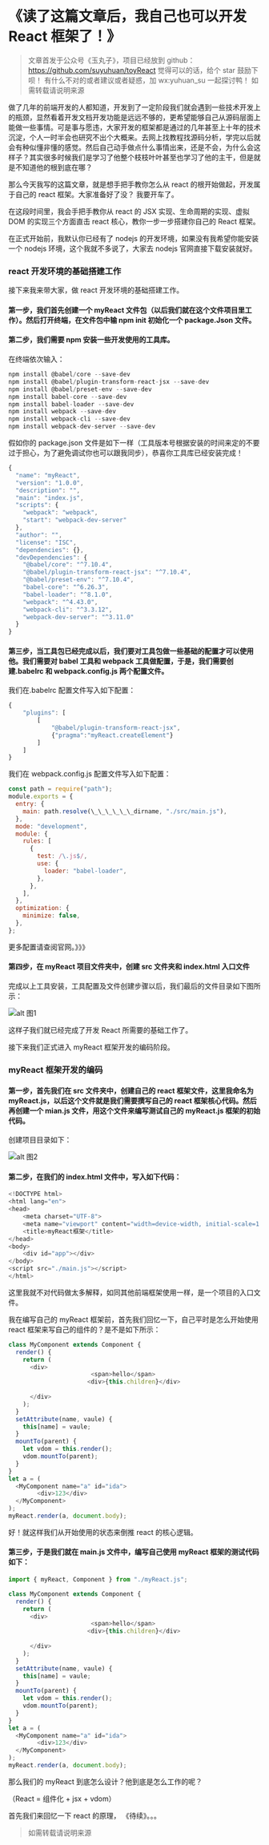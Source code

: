 # 《读了这篇文章后，我自己也可以开发 React 框架了！》

> 文章首发于公众号《玉丸子》，项目已经放到 github：https://github.com/suyuhuan/toyReact
> 觉得可以的话，给个 star 鼓励下呗！
> 有什么不对的或者建议或者疑惑，加 wx:yuhuan_su 一起探讨鸭！
> 如需转载请说明来源

做了几年的前端开发的人都知道，开发到了一定阶段我们就会遇到一些技术开发上的瓶颈，显然看着开发文档开发功能是远远不够的，更希望能够自己从源码层面上能做一些事情。可是事与愿违，大家开发的框架都是通过的几年甚至上十年的技术沉淀，个人一时半会也研究不出个大概来。去网上找教程找源码分析，学完以后就会有种似懂非懂的感觉。然后自己动手做点什么事情出来，还是不会，为什么会这样子？其实很多时候我们是学习了他整个枝枝叶叶甚至也学习了他的主干，但是就是不知道他的根到底在哪？

那么今天我写的这篇文章，就是想手把手教你怎么从 react 的根开始做起，开发属于自己的 react 框架。大家准备好了没？ 我要开车了。

在这段时间里，我会手把手教你从 react 的 JSX 实现、生命周期的实现、虚拟 DOM 的实现三个方面直击 react 核心，教你一步一步搭建你自己的 React 框架。

在正式开始前，我默认你已经有了 nodejs 的开发环境，如果没有我希望你能安装一个 nodejs 环境，这个我就不多说了，大家去 nodejs 官网直接下载安装就好。

### react 开发环境的基础搭建工作

接下来我来带大家，做 react 开发环境的基础搭建工作。

#### 第一步，我们首先创建一个 myReact 文件包（以后我们就在这个文件项目里工作）。然后打开终端，在文件包中输 npm init 初始化一个 package.Json 文件。

#### 第二步，我们需要 npm 安装一些开发使用的工具库。

在终端依次输入：

```js
npm install @babel/core --save-dev
npm install @babel/plugin-transform-react-jsx --save-dev
npm install @babel/preset-env --save-dev
npm install babel-core --save-dev
npm install babel-loader --save-dev
npm install webpack --save-dev
npm install webpack-cli --save-dev
npm install webpack-dev-server --save-dev
```

假如你的 package.json 文件是如下一样（工具版本号根据安装的时间来定的不要过于担心，为了避免调试你也可以跟我同步），恭喜你工具库已经安装完成！

```js
{
  "name": "myReact",
  "version": "1.0.0",
  "description": "",
  "main": "index.js",
  "scripts": {
    "webpack": "webpack",
    "start": "webpack-dev-server"
  },
  "author": "",
  "license": "ISC",
  "dependencies": {},
  "devDependencies": {
    "@babel/core": "^7.10.4",
    "@babel/plugin-transform-react-jsx": "^7.10.4",
    "@babel/preset-env": "^7.10.4",
    "babel-core": "^6.26.3",
    "babel-loader": "^8.1.0",
    "webpack": "^4.43.0",
    "webpack-cli": "^3.3.12",
    "webpack-dev-server": "^3.11.0"
  }
}
```

#### 第三步，当工具包已经完成以后，我们要对工具包做一些基础的配置才可以使用他。我们需要对 babel 工具和 webpack 工具做配置，于是，我们需要创建.babelrc 和 webpack.config.js 两个配置文件。

我们在.babelrc 配置文件写入如下配置：

```js
{
    "plugins": [
        [
            "@babel/plugin-transform-react-jsx",
            {"pragma":"myReact.createElement"}
        ]
    ]
}
```

我们在 webpack.config.js 配置文件写入如下配置：

```js
const path = require("path");
module.exports = {
  entry: {
    main: path.resolve(\_\_\_\_\_\_dirname, "./src/main.js"),
  },
  mode: "development",
  module: {
    rules: [
      {
        test: /\.js$/,
        use: {
          loader: "babel-loader",
        },
      },
    ],
  },
  optimization: {
    minimize: false,
  },
};
```

更多配置请查阅官网。》》》

#### 第四步，在 myReact 项目文件夹中，创建 src 文件夹和 index.html 入口文件

完成以上工具安装，工具配置及文件创建步骤以后，我们最后的文件目录如下图所示：

![alt 图1](./img/1.png)

这样子我们就已经完成了开发 React 所需要的基础工作了。

接下来我们正式进入 myReact 框架开发的编码阶段。

### myReact 框架开发的编码

#### 第一步，首先我们在 src 文件夹中，创建自己的 react 框架文件，这里我命名为 myReact.js，以后这个文件就是我们需要撰写自己的 react 框架核心代码。然后再创建一个 mian.js 文件，用这个文件来编写测试自己的 myReact.js 框架的初始代码。

创建项目目录如下：

![alt 图2](./img/2.png)

#### 第二步，在我们的 index.html 文件中，写入如下代码：

```js
<!DOCTYPE html>
<html lang="en">
<head>
    <meta charset="UTF-8">
    <meta name="viewport" content="width=device-width, initial-scale=1.0">
    <title>myReact框架</title>
</head>
<body>
    <div id="app"></div>
</body>
<script src="./main.js"></script>
</html>
```

这里我就不对代码做太多解释，如同其他前端框架使用一样，是一个项目的入口文件。

我在编写自己的 myReact 框架前，首先我们回忆一下，自己平时是怎么开始使用 react 框架来写自己的组件的？是不是如下所示：

```js
class MyComponent extends Component {
  render() {
    return (
      <div>
                       <span>hello</span>
                      <div>{this.children}</div>
                    
      </div>
    );
  }
  setAttribute(name, vaule) {
    this[name] = vaule;
  }
  mountTo(parent) {
    let vdom = this.render();
    vdom.mountTo(parent);
  }
}
let a = (
  <MyComponent name="a" id="ida">
        <div>123</div>
  </MyComponent>
);
myReact.render(a, document.body);
```

好！就这样我们从开始使用的状态来倒推 react 的核心逻辑。

#### 第三步，于是我们就在 main.js 文件中，编写自己使用 myReact 框架的测试代码如下：

```js
import { myReact, Component } from "./myReact.js";

class MyComponent extends Component {
  render() {
    return (
      <div>
                       <span>hello</span>
                      <div>{this.children}</div>
                    
      </div>
    );
  }
  setAttribute(name, vaule) {
    this[name] = vaule;
  }
  mountTo(parent) {
    let vdom = this.render();
    vdom.mountTo(parent);
  }
}
let a = (
  <MyComponent name="a" id="ida">
        <div>123</div>
  </MyComponent>
);
myReact.render(a, document.body);
```

那么我们的 myReact 到底怎么设计？他到底是怎么工作的呢？

（React = 组件化 + jsx + vdom）

首先我们来回忆一下 react 的原理，
《待续》。。。

> 如需转载请说明来源
